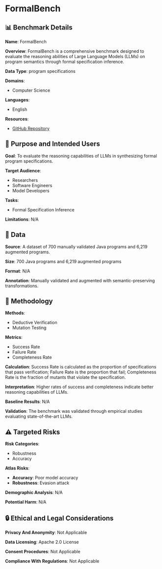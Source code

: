 # FormalBench

## 📊 Benchmark Details

**Name**: FormalBench

**Overview**: FormalBench is a comprehensive benchmark designed to evaluate the reasoning abilities of Large Language Models (LLMs) on program semantics through formal specification inference.

**Data Type**: program specifications

**Domains**:
- Computer Science

**Languages**:
- English

**Resources**:
- [GitHub Repository](https://github.com/thanhlecongg/FormalBench/)

## 🎯 Purpose and Intended Users

**Goal**: To evaluate the reasoning capabilities of LLMs in synthesizing formal program specifications.

**Target Audience**:
- Researchers
- Software Engineers
- Model Developers

**Tasks**:
- Formal Specification Inference

**Limitations**: N/A

## 💾 Data

**Source**: A dataset of 700 manually validated Java programs and 6,219 augmented programs.

**Size**: 700 Java programs and 6,219 augmented programs

**Format**: N/A

**Annotation**: Manually validated and augmented with semantic-preserving transformations.

## 🔬 Methodology

**Methods**:
- Deductive Verification
- Mutation Testing

**Metrics**:
- Success Rate
- Failure Rate
- Completeness Rate

**Calculation**: Success Rate is calculated as the proportion of specifications that pass verification; Failure Rate is the proportion that fail; Completeness Rate is the fraction of mutants that violate the specification.

**Interpretation**: Higher rates of success and completeness indicate better reasoning capabilities of LLMs.

**Baseline Results**: N/A

**Validation**: The benchmark was validated through empirical studies evaluating state-of-the-art LLMs.

## ⚠️ Targeted Risks

**Risk Categories**:
- Robustness
- Accuracy

**Atlas Risks**:
- **Accuracy**: Poor model accuracy
- **Robustness**: Evasion attack

**Demographic Analysis**: N/A

**Potential Harm**: N/A

## 🔒 Ethical and Legal Considerations

**Privacy And Anonymity**: Not Applicable

**Data Licensing**: Apache 2.0 License

**Consent Procedures**: Not Applicable

**Compliance With Regulations**: Not Applicable
